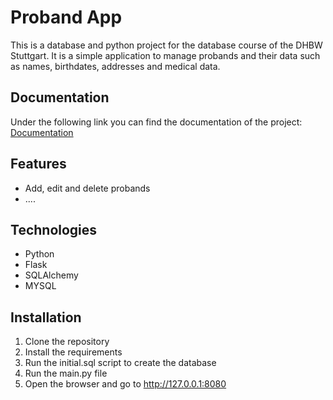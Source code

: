 # Proband App

This is a database and python project for the database course of the DHBW Stuttgart. 
It is a simple application to manage probands and their data such as names, birthdates, addresses and medical data.

## Documentation

Under the following link you can find the documentation of the project:
[Documentation](docu/documentation.md)

## Features
- Add, edit and delete probands
- ....

## Technologies
- Python
- Flask
- SQLAlchemy
- MYSQL

## Installation

1. Clone the repository
2. Install the requirements
3. Run the initial.sql script to create the database
4. Run the main.py file
5. Open the browser and go to http://127.0.0.1:8080